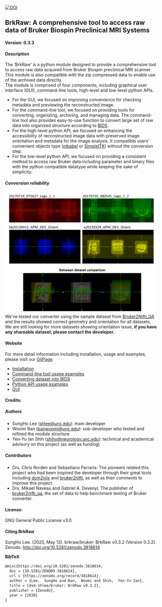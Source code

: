 [![DOI](https://zenodo.org/badge/DOI/10.5281/zenodo.3818614.svg)](https://doi.org/10.5281/zenodo.3818614)

## BrkRaw: A comprehensive tool to access raw data of Bruker Biospin Preclinical MRI Systems
#### Version: 0.3.3

#### Description

The ‘BrkRaw’ is a python module designed to provide a comprehensive tool to access raw data acquired from 
Bruker Biospin preclinical MRI scanner. This module is also compatible with the zip compressed data 
to enable use of the archived data directly.  
The module is comprised of four components, including graphical user interface (GUI), command-line tools, 
high-level and low-level python APIs.
- For the GUI, we focused on improving convenience for checking metadata and previewing the reconstructed image.
- For the command-line tool, we focused on providing tools for converting, organizing, archiving, and managing data.
The command-line tool also provides easy-to-use function to convert large set of raw data into organized structure
according to [BIDS](https://bids.neuroimaging.io).
- For the high-level python API, we focused on enhancing the accessibility of reconstructed image data with 
preserved image orientation and metadata for the image analysis. 
It compatible users' convenient objects type ([nibabel](https://nipy.org/nibabel/) or 
[SimpleITK](https://simpleitk.readthedocs.io/en/master/gettingStarted.html#python-binary-files)) 
without the conversion step. 
- For the low-level python API, we focused on providing a consistent method to access raw Bruker data including 
parameter and binary files with the python compatible datatype while keeping the sake of simplicity.

##### Conversion reliability
![Robust Orientation](imgs/Bruker2Nifti_QA_challenge.png)
We've tested our converter using the sample dataset from [Bruker2Nifti_QA](https://gitlab.com/naveau/bruker2nifti_qa) 
and the results showed correct geometry and orientation for all datasets.
We are still looking for more datasets showing orientation issue, 
**if you have any shareable dataset, please contact the developer.**


#### Website
For more detail information including installation, usage and examples, 
please visit our [GitPage](https://brkraw.github.io).

- [Installation](https://brkraw.github.io/docs/gs_inst.html)
- [Command-line tool usage examples](https://brkraw.github.io/docs/gs_nii.html)
- [Converting dataset into BIDS](https://brkraw.github.io/docs/gs_bids.html)
- [Python API usage examples](https://brkraw.github.io/docs/ap_parent.html)
- [GUI](https://brkraw.github.io/docs/gs_gui.html)

#### Credits:
##### Authors
- SungHo Lee (shlee@unc.edu): main developer
- Woomi Ban (banwoomi@unc.edu): sub-developer who tested and refined the module structure
- Yen-Yu Ian Shih (shihy@neurology.unc.edu): technical and academical advisory on this project (as well as funding)
##### Contributors
- Drs. Chris Rorden and Sebastiano Ferraris: The pioneers related this project who had been inspired the developer
 through their great tools including [dcm2niix](https://github.com/rordenlab/dcm2niix) and 
 [bruker2nifti](https://github.com/SebastianoF/bruker2nifti), as well as their comments to improve this project. 
- Drs. Mikael Naveau and Gabriel A. Devenyi: The publisher of 
[bruker2nifti_qa](https://gitlab.com/naveau/bruker2nifti_qa), the set of data 
to help benchmark testing of Bruker converter.

#### License:
GNU General Public License v3.0

#### Citing BrkRaw
SungHo Lee. (2020, May 13). brkraw/bruker: BrkRaw v0.3.2 (Version 0.3.2). Zenodo. http://doi.org/10.5281/zenodo.3818614

**BibTeX**
```
@misc{https://doi.org/10.5281/zenodo.3818614,
  doi = {10.5281/ZENODO.3818614},
  url = {https://zenodo.org/record/3818614},
  author = {Lee,  SungHo and Ban,  Woomi and Shih,  Yen-Yu Ian},
  title = {dvm-shlee/bruker: BrkRaw v0.3.2},
  publisher = {Zenodo},
  year = {2020}
}
```
